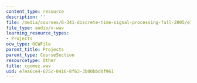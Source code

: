```yaml
---
content_type: resource
description: ''
file: /media/courses/6-341-discrete-time-signal-processing-fall-2005/e7ea6ce4675c04168f633b00bbd0f961_cgomez.wav
file_type: audio/x-wav
learning_resource_types:
- Projects
ocw_type: OCWFile
parent_title: Projects
parent_type: CourseSection
resourcetype: Other
title: cgomez.wav
uid: e7ea6ce4-675c-0416-8f63-3b00bbd0f961
---
```

